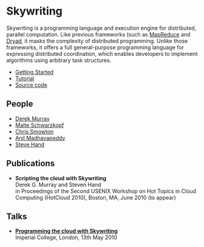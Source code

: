 Skywriting
==========

Skywriting is a programming language and execution engine for distributed, parallel computation. Like previous frameworks (such as [MapReduce](http://labs.google.com/papers/mapreduce.html) and [Dryad](http://labs.google.com/papers/mapreduce.html), it masks the complexity of distributed programming. Unlike those frameworks, it offers a full general-purpose programming language for expressing distributed coordination, which enables developers to implement algorithms using arbitrary task structures.

* [Getting Started](installation.html)
* [Tutorial](tutorial.html)
* [Source code](http://github.com/mrry/skywriting)

People
------

<ul>
<li><a href="http://www.cl.cam.ac.uk/~dgm36/">Derek Murray</a></li>
<li><a href="http://www.cl.cam.ac.uk/~ms705/">Malte
Schwarzkopf</a></li>
<li><a href="http://www.cl.cam.ac.uk/~cs448/">Chris Smowton</a></li>
<li><a href="http://www.cl.cam.ac.uk/~avsm2/">Anil
Madhavapeddy</a></li>
<li><a href="http://www.cl.cam.ac.uk/~smh22/">Steve Hand</a></li>
</ul>

Publications
------------

<ul>
<li><b>Scripting the cloud with Skywriting</b><br />
Derek G. Murray and Steven Hand <br />
in Proceedings of the Second USENIX Workshop on Hot Topics in Cloud
Computing (HotCloud 2010), Boston, MA, June 2010 (to appear)
</li>
</ul>

Talks
-----

<ul>
<li><a href="http://www.slideshare.net/mrry/programming-the-cloud-with-skywriting"><b>Programming the cloud with Skywriting</b></a><br />
Imperial College, London, 13th May 2010
</li>
</ul>
